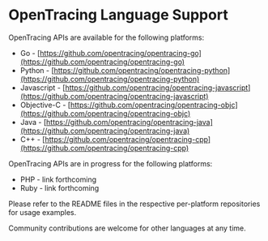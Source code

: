 # OpenTracing Language Support

OpenTracing APIs are available for the following platforms:

* Go - [https://github.com/opentracing/opentracing-go](https://github.com/opentracing/opentracing-go)
* Python - [https://github.com/opentracing/opentracing-python](https://github.com/opentracing/opentracing-python)
* Javascript - [https://github.com/opentracing/opentracing-javascript](https://github.com/opentracing/opentracing-javascript)
* Objective-C - [https://github.com/opentracing/opentracing-objc](https://github.com/opentracing/opentracing-objc)
* Java - [https://github.com/opentracing/opentracing-java](https://github.com/opentracing/opentracing-java)
* C++ - [https://github.com/opentracing/opentracing-cpp](https://github.com/opentracing/opentracing-cpp)

OpenTracing APIs are in progress for the following platforms:

* PHP - link forthcoming
* Ruby - link forthcoming

Please refer to the README files in the respective per-platform repositories for usage examples.

Community contributions are welcome for other languages at any time.
